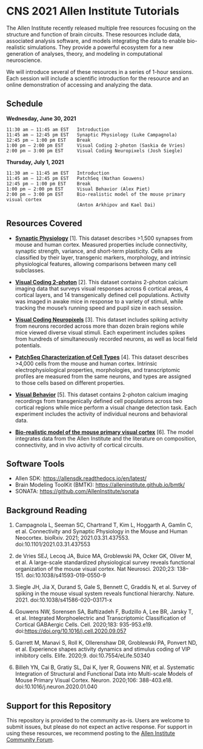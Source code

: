 CNS 2021 Allen Institute Tutorials
==================================

The Allen Institute recently released multiple free resources focusing on the structure and function of brain circuits. These resources include data, associated analysis software, and models integrating the data to enable bio-realistic simulations. They provide a powerful ecosystem for a new generation of analyses, theory, and modeling in computational neuroscience.

We will introduce several of these resources in a series of 1-hour sessions. Each session will include a scientific introduction for the resource and an online demonstration of accessing and analyzing the data.


Schedule
--------

**Wednesday, June 30, 2021**

    11:30 am – 11:45 am EST   Introduction
    11:45 am – 12:45 pm EST   Synaptic Physiology (Luke Campagnola)
    12:45 pm – 1:00 pm EST    Break
    1:00 pm – 2:00 pm EST     Visual Coding 2-photon (Saskia de Vries)
    2:00 pm – 3:00 pm EST     Visual Coding Neuropixels (Josh Siegle)

**Thursday, July 1, 2021**

    11:30 am – 11:45 am EST   Introduction
    11:45 am – 12:45 pm EST   PatchSeq (Nathan Gouwens)
    12:45 pm – 1:00 pm EST    Break
    1:00 pm – 2:00 pm EST     Visual Behavior (Alex Piet)
    2:00 pm – 3:00 pm EST     Bio-realistic model of the mouse primary visual cortex 
                              (Anton Arkhipov and Kael Dai)


Resources Covered
-----------------

- [**Synaptic Physiology**](http://portal.brain-map.org/explore/connectivity/synaptic-physiology) [1]. This dataset describes >1,500 synapses from mouse and human cortex. Measured properties include connectivity, synaptic strength, variance, and short-term plasticity. Cells are classified by their layer, transgenic markers, morphology, and intrinsic physiological features, allowing comparisons between many cell subclasses.

- [**Visual Coding 2-photon**](https://portal.brain-map.org/explore/circuits/visual-coding-2p) [2]. This dataset contains 2-photon calcium imaging data that surveys visual responses across 6 cortical areas, 4 cortical layers, and 14 transgenically defined cell populations. Activity was imaged in awake mice in response to a variety of stimuli, while tracking the mouse’s running speed and pupil size in each session.

- [**Visual Coding Neuropixels**](https://portal.brain-map.org/explore/circuits/visual-coding-neuropixels) [3]. This dataset includes spiking activity from neurons recorded across more than dozen brain regions while mice viewed diverse visual stimuli. Each experiment includes spikes from hundreds of simultaneously recorded neurons, as well as local field potentials.

- [**PatchSeq Characterization of Cell Types**](https://portal.brain-map.org/explore/classes/multimodal-characterization) [4]. This dataset describes >4,000 cells from the mouse and human cortex. Intrinsic electrophysiological properties, morphologies, and transcriptomic profiles are measured from the same neurons, and types are assigned to those cells based on different properties.

- [**Visual Behavior**](https://portal.brain-map.org/explore/circuits/visual-behavior-2p) [5]. This dataset contains 2-photon calcium imaging recordings from transgenically defined cell populations across two cortical regions while mice perform a visual change detection task. Each experiment includes the activity of individual neurons and behavioral data.

- [**Bio-realistic model of the mouse primary visual cortex**](https://portal.brain-map.org/explore/models/mv1-all-layers) [6]. The model integrates data from the Allen Institute and the literature on composition, connectivity, and in vivo activity of cortical circuits.


Software Tools
--------------

- Allen SDK: https://allensdk.readthedocs.io/en/latest/
- Brain Modeling ToolKit (BMTK): https://alleninstitute.github.io/bmtk/
- SONATA: https://github.com/AllenInstitute/sonata


Background Reading
------------------

1. Campagnola L, Seeman SC, Chartrand T, Kim L, Hoggarth A, Gamlin C, et al. Connectivity and Synaptic Physiology in the Mouse and Human Neocortex. bioRxiv. 2021; 2021.03.31.437553. doi:10.1101/2021.03.31.437553

2. de Vries SEJ, Lecoq JA, Buice MA, Groblewski PA, Ocker GK, Oliver M, et al. A large-scale standardized physiological survey reveals functional organization of the mouse visual cortex. Nat Neurosci. 2020;23: 138–151. doi:10.1038/s41593-019-0550-9

3. Siegle JH, Jia X, Durand S, Gale S, Bennett C, Graddis N, et al. Survey of spiking in the mouse visual system reveals functional hierarchy. Nature. 2021. doi:10.1038/s41586-020-03171-x

4. Gouwens NW, Sorensen SA, Baftizadeh F, Budzillo A, Lee BR, Jarsky T, et al. Integrated Morphoelectric and Transcriptomic Classification of Cortical GABAergic Cells. Cell. 2020;183: 935-953.e19. doi:https://doi.org/10.1016/j.cell.2020.09.057

5. Garrett M, Manavi S, Roll K, Ollerenshaw DR, Groblewski PA, Ponvert ND, et al. Experience shapes activity dynamics and stimulus coding of VIP inhibitory cells. Elife. 2020;9. doi:10.7554/eLife.50340

6. Billeh YN, Cai B, Gratiy SL, Dai K, Iyer R, Gouwens NW, et al. Systematic Integration of Structural and Functional Data into Multi-scale Models of Mouse Primary Visual Cortex. Neuron. 2020;106: 388-403.e18. doi:10.1016/j.neuron.2020.01.040


Support for this Repository
---------------------------

This repository is provided to the community as-is. Users are welcome to submit issues, but please do not expect an active response. For support in using these resources, we recommend posting to the [Allen Institute Community Forum](https://community.brain-map.org/).
